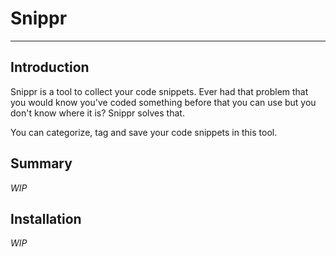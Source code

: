 # Snippr
--------

## Introduction
Snippr is a tool to collect your code snippets.
Ever had that problem that you would know you've coded something before that you can use but you don't know where it is?
Snippr solves that.

You can categorize, tag and save your code snippets in this tool.

## Summary
*WIP*

## Installation
*WIP*
